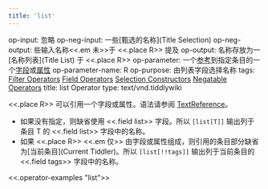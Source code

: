 ```yaml
---
title: 'list'
---
```


op-input: 忽略
op-neg-input: 一些[甄选的名称](Title Selection)
op-neg-output: 些输入名称<<.em 未>>于 <<.place R>> 提及
op-output: 名称存放为一[名称列表](Title List) 于 <<.place R>>
op-parameter: 一个[参考](TextReference)到指定条目的一个[字段](TiddlerFields)或[属性](DataTiddlers)
op-parameter-name: R
op-purpose: 由列表字段选择名称
tags: [Filter Operators](#Filter%20Operators) [Field Operators](#Field%20Operators) [Selection Constructors](#Selection%20Constructors) [Negatable Operators](#Negatable%20Operators)
title: list Operator
type: text/vnd.tiddlywiki

<<.place R>> 可以引用一个字段或属性。语法请参阅 [TextReference](#TextReference)。

* 如果没有指定，则缺省使用 <<.field list>> 字段。所以 `[list[T]]` 输出列于条目 T 的 <<.field list>> 字段中的名称。
* 如果 <<.place R>> <<.em 仅>> 由字段或属性组成，则引用的条目部分缺省为[当前条目](Current Tiddler)。所以 `[list[!!tags]]` 输出列于当前条目的 <<.field tags>> 字段中的名称。

<<.operator-examples "list">>
